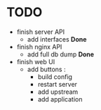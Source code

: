 # TODO

* finish server API
    * add interfaces **Done**
* finish nginx API
    * add full db dump **Done**
* finish web UI
    * add buttons :
        * build config
        * restart server
        * add upstream
        * add application

